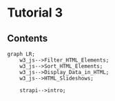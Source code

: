 # Tutorial 3

## Contents
```mermaid
graph LR;
    w3_js-->Filter_HTML_Elements;
    w3_js-->Sort_HTML_Elements;
    w3_js-->Display_Data_in_HTML;
    w3_js-->HTML_Slideshows;

    strapi-->intro;
```
